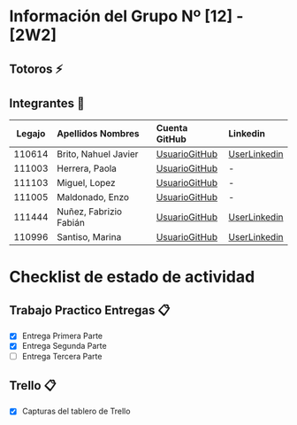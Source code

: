 ﻿# Información del Grupo Nº [12] - [2W2]


## Totoros :zap:

## Integrantes :busts_in_silhouette:

| Legajo| Apellidos Nombres  | Cuenta GitHub | Linkedin
| :------: | :-------- | :-------- | :-------- |
| 110614 | Brito, Nahuel Javier |[UsuarioGitHub](https://github.com/brito-nahuel-2w2-110614)|[UserLinkedin](https://www.linkedin.com/in/nahuel-brito-3a7824198/)|
| 111003 | Herrera, Paola |[UsuarioGitHub](https://github.com/Paola-Herrera-111003-2w2) |-|
| 111103 | Miguel, Lopez |[UsuarioGitHub](https://github.com/miguellopez856) |-|
| 111005 | Maldonado, Enzo |[UsuarioGitHub](https://github.com/111005MaldonadoEnzo2W2)|-|
| 111444 | Nuñez, Fabrizio Fabián |[UsuarioGitHub](https://github.com/fabrizionunez111444)|[UserLinkedin](https://www.linkedin.com/in/fabrizio-nu%C3%B1ez-191295179/)|
| 110996 | Santiso, Marina |[UsuarioGitHub](https://github.com/110996santisomarina)|[UserLinkedin](https://www.linkedin.com/in/marina-santiso-filippi-26a4b415b/)|


# Checklist de estado de actividad

## Trabajo Practico Entregas :clipboard:
- [x] Entrega Primera Parte
- [x] Entrega Segunda Parte
- [ ] Entrega Tercera Parte

## Trello :clipboard:
- [x] Capturas del tablero de Trello
